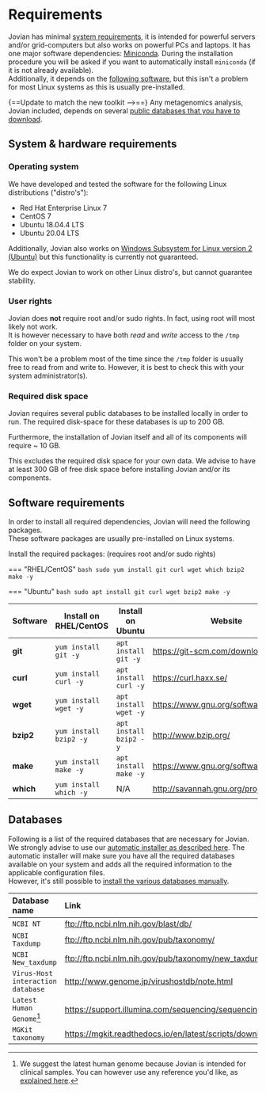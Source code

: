 # Requirements

Jovian has minimal [system requirements](#system-hardware-requirements), it is intended for powerful servers and/or grid-computers but also works on powerful PCs and laptops. It has one major software dependencies: [Miniconda](https://docs.conda.io/en/latest/miniconda.html). During the installation procedure you will be asked if you want to automatically install `miniconda` (if it is not already available).  
Additionally, it depends on the [following software](#software-requirements), but this isn't a problem for most Linux systems as this is usually pre-installed.  

{==Update to match the new toolkit -->==}
Any metagenomics analysis, Jovian included, depends on several [public databases that you have to download](#databases).

## System & hardware requirements


### Operating system

We have developed and tested the software for the following Linux distributions ("distro's"):

- Red Hat Enterprise Linux 7
- CentOS 7  
- Ubuntu 18.04.4 LTS 
- Ubuntu 20.04 LTS

Additionally, Jovian also works on [Windows Subsystem for Linux version 2 (Ubuntu)](https://docs.microsoft.com/en-us/windows/wsl/install-win10) but this functionality is currently not guaranteed.

We do expect Jovian to work on other Linux distro's, but cannot guarantee stability.


### User rights

Jovian does **not** require root and/or sudo rights. In fact, using root will most likely not work.  
It is however necessary to have both *read* and *write* access to the `/tmp` folder on your system.

This won't be a problem most of the time since the `/tmp` folder is usually free to read from and write to. However, it is best to check this with your system administrator(s).

### Required disk space

Jovian requires several public databases to be installed locally in order to run. The required disk-space for these databases is up to 200 GB.

Furthermore, the installation of Jovian itself and all of its components will require ~ 10 GB.  

This excludes the required disk space for your own data. We advise to have at least 300 GB of free disk space before installing Jovian and/or its components.


## Software requirements

In order to install all required dependencies, Jovian will need the following packages.  
These software packages are usually pre-installed on Linux systems.



Install the required packages: (requires root and/or sudo rights)

=== "RHEL/CentOS"
    ```bash
    sudo yum install git curl wget which bzip2 make -y
    ```

=== "Ubuntu"
    ```bash
    sudo apt install git curl wget bzip2 make -y
    ```

Software    |Install on RHEL/CentOS |Install on Ubuntu      |Website                                |  
--------    |---------------------- |--------------------   |-------                                |
**git**     |`yum install git -y`   |`apt install git -y`   |https://git-scm.com/downloads          |
**curl**    |`yum install curl -y`  |`apt install curl -y`  |https://curl.haxx.se/                  |
**wget**    |`yum install wget -y`  |`apt install wget -y`  |https://www.gnu.org/software/wget/     |
**bzip2**   |`yum install bzip2 -y` |`apt install bzip2 -y` |http://www.bzip.org/                   |
**make**    |`yum install make -y`  |`apt install make -y`  |https://www.gnu.org/software/make/     |
**which**   |`yum install which -y` |N/A                    |http://savannah.gnu.org/projects/which |

## Databases

Following is a list of the required databases that are necessary for Jovian.  
We strongly advise to use our [automatic installer as described here](BROKEN). The automatic installer will make sure you have all the required databases available on your system and adds all the required information to the applicable configuration files.  
However, it's still possible to [install the various databases manually](BROKEN).

|Database name|Link|Installation instructions|
|:---|:---|:---|
|`NCBI NT`| ftp://ftp.ncbi.nlm.nih.gov/blast/db/ | [link](BROKEN)|
|`NCBI Taxdump`| ftp://ftp.ncbi.nlm.nih.gov/pub/taxonomy/ | [link](BROKEN)|
|`NCBI New_taxdump`| ftp://ftp.ncbi.nlm.nih.gov/pub/taxonomy/new_taxdump/ | [link](BROKEN)|
|`Virus-Host interaction database`| http://www.genome.jp/virushostdb/note.html | [link](BROKEN)|
|`Latest Human Genome`[^1]| https://support.illumina.com/sequencing/sequencing_software/igenome.html | [link](BROKEN)|
|`MGKit taxonomy`| https://mgkit.readthedocs.io/en/latest/scripts/download-taxonomy.html | [link](BROKEN)


[^1]:
    We suggest the latest human genome because Jovian is intended for clinical samples. You can however use any reference you'd like, as [explained here](../../wiki/Frequently-Asked-Questions#i-dont-care-about-removing-the-human-data-i-have-samples-that-are-from-other-species-can-i-also-automatically-remove-that).